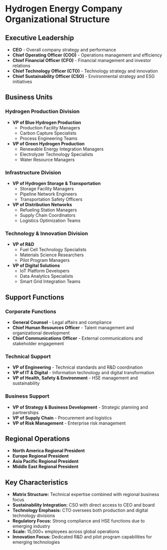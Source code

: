 # Hydrogen Energy Company Organizational Structure

## Executive Leadership
- **CEO** - Overall company strategy and performance
- **Chief Operating Officer (COO)** - Operations management and efficiency
- **Chief Financial Officer (CFO)** - Financial management and investor relations
- **Chief Technology Officer (CTO)** - Technology strategy and innovation
- **Chief Sustainability Officer (CSO)** - Environmental strategy and ESG initiatives

## Business Units

### Hydrogen Production Division
- **VP of Blue Hydrogen Production**
  - Production Facility Managers
  - Carbon Capture Specialists
  - Process Engineering Teams
- **VP of Green Hydrogen Production**
  - Renewable Energy Integration Managers
  - Electrolyzer Technology Specialists
  - Water Resource Managers

### Infrastructure Division
- **VP of Hydrogen Storage & Transportation**
  - Storage Facility Managers
  - Pipeline Network Engineers
  - Transportation Safety Officers
- **VP of Distribution Networks**
  - Refueling Station Managers
  - Supply Chain Coordinators
  - Logistics Optimization Teams

### Technology & Innovation Division
- **VP of R&D**
  - Fuel Cell Technology Specialists
  - Materials Science Researchers
  - Pilot Program Managers
- **VP of Digital Solutions**
  - IoT Platform Developers
  - Data Analytics Specialists
  - Smart Grid Integration Teams

## Support Functions

### Corporate Functions
- **General Counsel** - Legal affairs and compliance
- **Chief Human Resources Officer** - Talent management and organizational development
- **Chief Communications Officer** - External communications and stakeholder engagement

### Technical Support
- **VP of Engineering** - Technical standards and R&D coordination
- **VP of IT & Digital** - Information technology and digital transformation
- **VP of Health, Safety & Environment** - HSE management and sustainability

### Business Support
- **VP of Strategy & Business Development** - Strategic planning and partnerships
- **VP of Supply Chain** - Procurement and logistics
- **VP of Risk Management** - Enterprise risk management

## Regional Operations
- **North America Regional President**
- **Europe Regional President**
- **Asia Pacific Regional President**
- **Middle East Regional President**

## Key Characteristics
- **Matrix Structure:** Technical expertise combined with regional business focus
- **Sustainability Integration:** CSO with direct access to CEO and board
- **Technology Emphasis:** CTO oversees both production and digital technology divisions
- **Regulatory Focus:** Strong compliance and HSE functions due to emerging industry
- **Scale:** 15,000+ employees across global operations
- **Innovation Focus:** Dedicated R&D and pilot program capabilities for emerging technologies
